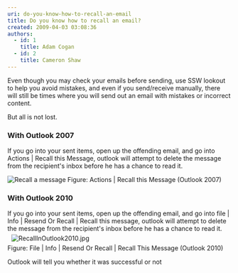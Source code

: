 ```yaml
---
uri: do-you-know-how-to-recall-an-email
title: Do you know how to recall an email?
created: 2009-04-03 03:08:36
authors:
  - id: 1
    title: Adam Cogan
  - id: 2
    title: Cameron Shaw
---
```





<span class='intro'> Even though you may check your emails before sending, use SSW lookout to help you avoid mistakes, and even if you send/receive manually, there will still be times where you will send out an email with mistakes or incorrect content. <br> </span>

<p>But all is not lost. </p>
<h3 class="ssw15-rteElement-H3">With Outlook 2007</h3><p>If you go into your sent items, open up the offending email, and go into Actions | Recall this Message, outlook will attempt to delete the message from the recipient's inbox before he has a chance to read it. </p>
<img class="ms-rteCustom-ImageArea" alt="Recall a message" src="/PublishingImages/RecallMessage.JPG" /> <span class="ms-rteCustom-FigureNormal">Figure&#58; Actions | Recall this Message (Outlook 2007)</span><span> <h3 class="ssw15-rteElement-H3">With Outlook 2010</h3>
<div><span>If you go into your sent items, open up the offending email, and go into <span>file | Info | Resend Or Recall | Recall this message</span>, outlook will attempt to delete the message from the recipient's inbox before he has a chance to read it.</span><span></span></div>
<div><span>&#160;<img class="ssw-rteStyle-ImageArea" alt="RecallInOutlook2010.jpg" src="/PublishingImages/RecallInOutlook2010.jpg" style="margin&#58;5px;" /><br></span></div>
<div><span></span><span></span></div>
<div class="ssw-rteStyle-FigureNormal"><span>Figure&#58; File | Info | Resend Or Recall | Recall This Message (Outlook 2010)</span><span></span></div></span><p>Outlook will tell you whether it was successful or not</p>


